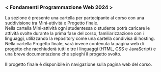 ### < Fondamenti Programmazione Web 2024 >
La sezione è presente una cartella per partecipante al corso con una suddivisione tra Mini-attività e Progetto finale.<br>
Nella cartella Mini-attività ogni studentessa o studente potrà caricare le attività svolte durante la prima fase del corso, familiarizzazione con i linguaggi, utilizzando la repository come una cartella condivisa di hosting.<br>
Nella cartella Progetto finale, sarà invece contenuta la pagina web di progetto che racchiuderà tutti e tre i linguaggi (HTML, CSS e JavaScript) e una breve documentazione che spieghi il progetto svolto.<br><br>
Il progetto finale è disponibile in navigazione sulla pagina web del corso.
